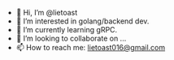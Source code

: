 - 👋 Hi, I’m @lietoast
- 👀 I’m interested in golang/backend dev.
- 🌱 I’m currently learning gRPC.
- 💞️ I’m looking to collaborate on ...
- 📫 How to reach me: lietoast016@gmail.com

<!---
lietoast/lietoast is a ✨ special ✨ repository because its `README.md` (this file) appears on your GitHub profile.
You can click the Preview link to take a look at your changes.
--->
